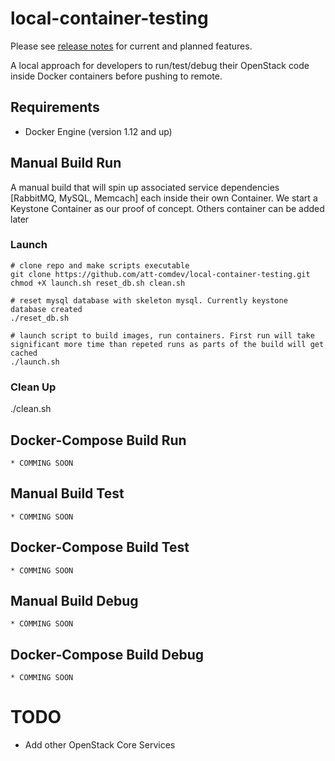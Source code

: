 # local-container-testing
Please see [release notes]() for current and planned features.

A local approach for developers to run/test/debug their OpenStack code inside Docker containers before pushing to remote. 

## Requirements

  * Docker Engine (version 1.12 and up)


## Manual Build Run
A manual build that will spin up associated service dependencies [RabbitMQ, MySQL, Memcach] each inside their own Container. We start a Keystone Container as our proof of concept. Others container can be added later

### Launch
```
# clone repo and make scripts executable
git clone https://github.com/att-comdev/local-container-testing.git
chmod +X launch.sh reset_db.sh clean.sh

# reset mysql database with skeleton mysql. Currently keystone database created
./reset_db.sh

# launch script to build images, run containers. First run will take significant more time than repeted runs as parts of the build will get cached
./launch.sh
```
 
### Clean Up
./clean.sh


 
## Docker-Compose Build Run

```
* COMMING SOON
```

## Manual Build Test

```
* COMMING SOON
```

## Docker-Compose Build Test

```
* COMMING SOON
```

## Manual Build Debug

```
* COMMING SOON
```
## Docker-Compose Build Debug

```
* COMMING SOON
```


# TODO

* Add other OpenStack Core Services